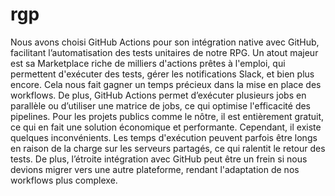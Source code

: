 # rgp
Nous avons choisi GitHub Actions pour son intégration native avec GitHub, facilitant l’automatisation des tests unitaires de notre RPG. Un atout majeur est sa Marketplace riche de milliers d'actions prêtes à l'emploi, qui permettent d'exécuter des tests, gérer les notifications Slack, et bien plus encore. Cela nous fait gagner un temps précieux dans la mise en place des workflows. De plus, GitHub Actions permet d’exécuter plusieurs jobs en parallèle ou d’utiliser une matrice de jobs, ce qui optimise l'efficacité des pipelines. Pour les projets publics comme le nôtre, il est entièrement gratuit, ce qui en fait une solution économique et performante. Cependant, il existe quelques inconvénients. Les temps d'exécution peuvent parfois être longs en raison de la charge sur les serveurs partagés, ce qui ralentit le retour des tests. De plus, l’étroite intégration avec GitHub peut être un frein si nous devions migrer vers une autre plateforme, rendant l'adaptation de nos workflows plus complexe.
